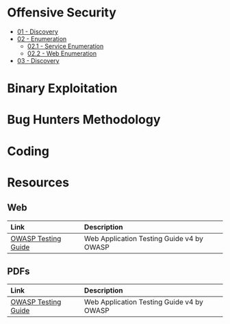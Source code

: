 <!-- TITLE: Home -->
<!-- SUBTITLE: A quick summary of Home -->

# Offensive Security
* [01 - Discovery](01-discovery/discovery)
* [02 - Enumeration](#)
	* [02.1 - Service Enumeration](02-enumeration/service-enumeration)
	* [02.2 - Web Enumeration](02-enumeration/web-enumeration)
* [03 - Discovery](01-discovery/discovery)

# Binary Exploitation
# Bug Hunters Methodology
# Coding
# Resources
## Web
| Link | Description |
| :--- | :--- |
| [OWASP Testing Guide](#) | Web Application Testing Guide v4 by OWASP |

## PDFs
| Link | Description |
| :--- | :--- |
| [OWASP Testing Guide](#) | Web Application Testing Guide v4 by OWASP |

